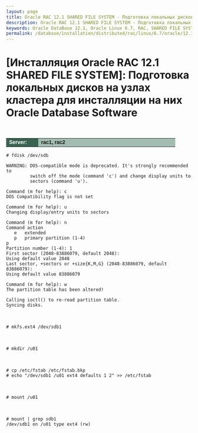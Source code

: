 ```yaml
---
layout: page
title: Oracle RAC 12.1 SHARED FILE SYSTEM - Подготовка локальных дисков на узлах кластера для инсталляции на них Oracle Database Software
description: Oracle RAC 12.1 SHARED FILE SYSTEM - Подготовка локальных дисков на узлах кластера для инсталляции на них Oracle Database Software
keywords: Oracle DataBase 12.1, Oracle Linux 6.7, RAC, SHARED FILE SYSTEM
permalink: /database/installation/distributed/rac/linux/6.7/oracle/12.1/shared-file-system/prepare-hdd-to-install-oracle/
---
```


# [Инсталляция Oracle RAC 12.1 SHARED FILE SYSTEM]: Подготовка локальных дисков на узлах кластера для инсталляции на них Oracle Database Software

<br/>

<table cellpadding="4" cellspacing="2" align="center" border="0" width="100%">

<tr>
<td style="color: rgb(255, 255, 255);" bgcolor="#386351" width="14%"><span style="font-family: Arial,Helvetica,sans-serif; font-size: 14px;"><strong>Server:</strong></span></td>
<td height="20" bgcolor="#a2bcb1" width="60%"><span style="font-family: Arial,Helvetica,sans-serif; font-size: 14px;"><strong>rac1, rac2</strong></span></td>
</tr>

</table>

    # fdisk /dev/sdb

    WARNING: DOS-compatible mode is deprecated. It's strongly recommended to
             switch off the mode (command 'c') and change display units to
             sectors (command 'u').

    Command (m for help): c
    DOS Compatibility flag is not set

    Command (m for help): u
    Changing display/entry units to sectors

    Command (m for help): n
    Command action
       e   extended
       p   primary partition (1-4)
    p
    Partition number (1-4): 1
    First sector (2048-83886079, default 2048):
    Using default value 2048
    Last sector, +sectors or +size{K,M,G} (2048-83886079, default 83886079):
    Using default value 83886079

    Command (m for help): w
    The partition table has been altered!

    Calling ioctl() to re-read partition table.
    Syncing disks.

<br/>

    # mkfs.ext4 /dev/sdb1

<br/>

    # mkdir /u01

<br/>

    # cp /etc/fstab /etc/fstab.bkp
    # echo "/dev/sdb1 /u01 ext4 defaults 1 2" >> /etc/fstab

<br/>

    # mount /u01

<br/>

    # mount | grep sdb1
    /dev/sdb1 on /u01 type ext4 (rw)
